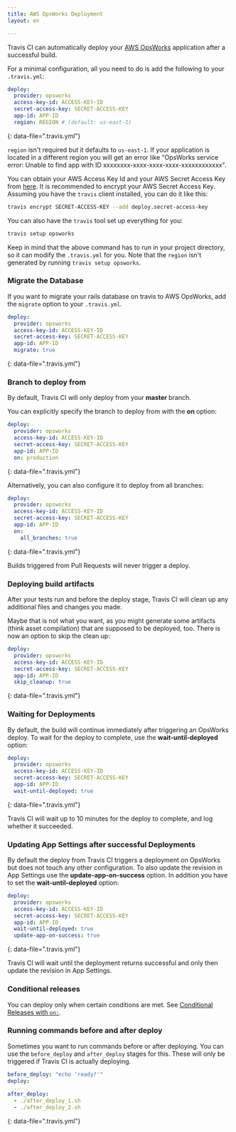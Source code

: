 ```yaml
---
title: AWS OpsWorks Deployment
layout: en

---
```


Travis CI can automatically deploy your [AWS OpsWorks](https://aws.amazon.com/en/opsworks/) application after a successful build.

For a minimal configuration, all you need to do is add the following to your `.travis.yml`:

```yaml
deploy:
  provider: opsworks
  access-key-id: ACCESS-KEY-ID
  secret-access-key: SECRET-ACCESS-KEY
  app-id: APP-ID
  region: REGION # (default: us-east-1)
```
{: data-file=".travis.yml"}

`region` isn't required but it defaults to `us-east-1`. If your application is located in a different region you will get an error like "OpsWorks service error: Unable to find app with ID xxxxxxxx-xxxx-xxxx-xxxx-xxxxxxxxxxxx".

You can obtain your AWS Access Key Id and your AWS Secret Access Key from [here](https://console.aws.amazon.com/iam/home?#security_credential). It is recommended to encrypt your AWS Secret Access Key. Assuming you have the `travis` client installed, you can do it like this:

```bash
travis encrypt SECRET-ACCESS-KEY --add deploy.secret-access-key
```

You can also have the `travis` tool set up everything for you:

```bash
travis setup opsworks
```

Keep in mind that the above command has to run in your project directory, so it can modify the `.travis.yml` for you. Note that the `region` isn't generated by running `travis setup opsworks`.

### Migrate the Database

If you want to migrate your rails database on travis to AWS OpsWorks, add the `migrate` option to your `.travis.yml`.

```yaml
deploy:
  provider: opsworks
  access-key-id: ACCESS-KEY-ID
  secret-access-key: SECRET-ACCESS-KEY
  app-id: APP-ID
  migrate: true
```
{: data-file=".travis.yml"}

### Branch to deploy from

By default, Travis CI will only deploy from your **master** branch.

You can explicitly specify the branch to deploy from with the **on** option:

```yaml
deploy:
  provider: opsworks
  access-key-id: ACCESS-KEY-ID
  secret-access-key: SECRET-ACCESS-KEY
  app-id: APP-ID
  on: production
```
{: data-file=".travis.yml"}

Alternatively, you can also configure it to deploy from all branches:

```yaml
deploy:
  provider: opsworks
  access-key-id: ACCESS-KEY-ID
  secret-access-key: SECRET-ACCESS-KEY
  app-id: APP-ID
  on:
    all_branches: true
```
{: data-file=".travis.yml"}

Builds triggered from Pull Requests will never trigger a deploy.

### Deploying build artifacts

After your tests run and before the deploy stage, Travis CI will clean up any additional files and changes you made.

Maybe that is not what you want, as you might generate some artifacts (think asset compilation) that are supposed to be deployed, too. There is now an option to skip the clean up:

```yaml
deploy:
  provider: opsworks
  access-key-id: ACCESS-KEY-ID
  secret-access-key: SECRET-ACCESS-KEY
  app-id: APP-ID
  skip_cleanup: true
```
{: data-file=".travis.yml"}

### Waiting for Deployments

By default, the build will continue immediately after triggering an OpsWorks
deploy. To wait for the deploy to complete, use the **wait-until-deployed**
option:

```yaml
deploy:
  provider: opsworks
  access-key-id: ACCESS-KEY-ID
  secret-access-key: SECRET-ACCESS-KEY
  app-id: APP-ID
  wait-until-deployed: true
```
{: data-file=".travis.yml"}

Travis CI will wait up to 10 minutes for the deploy to complete, and log
whether it succeeded.

### Updating App Settings after successful Deployments

By default the deploy from Travis CI triggers a deployment on OpsWorks but does not touch any other configuration. To also update the revision in App Settings use the **update-app-on-success** option. In addition you have to set the **wait-until-deployed** option:

```yaml
deploy:
  provider: opsworks
  access-key-id: ACCESS-KEY-ID
  secret-access-key: SECRET-ACCESS-KEY
  app-id: APP-ID
  wait-until-deployed: true
  update-app-on-success: true
```
{: data-file=".travis.yml"}

Travis CI will wait until the deployment returns successful and only then update the revision in App Settings.

### Conditional releases

You can deploy only when certain conditions are met.
See [Conditional Releases with `on:`](/user/deployment#conditional-releases-with-on).

### Running commands before and after deploy

Sometimes you want to run commands before or after deploying. You can use the `before_deploy` and `after_deploy` stages for this. These will only be triggered if Travis CI is actually deploying.

```yaml
before_deploy: "echo 'ready?'"
deploy:
  ..
after_deploy:
  - ./after_deploy_1.sh
  - ./after_deploy_2.sh
```
{: data-file=".travis.yml"}

